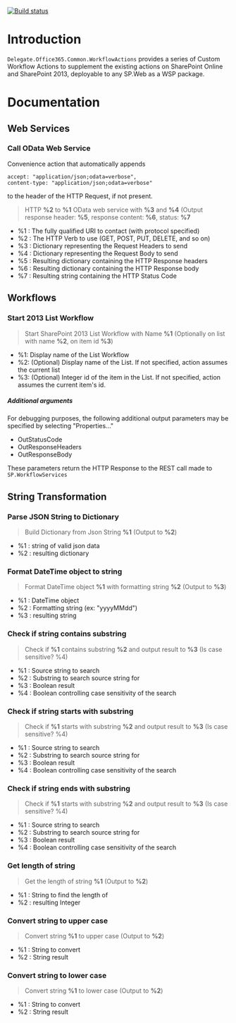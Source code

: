 [![Build status](https://ci.appveyor.com/api/projects/status/bpincxqvmxta17n8?svg=true)](https://ci.appveyor.com/project/sjkp/delegate-office365-common-workflowactions)
# Introduction
`Delegate.Office365.Common.WorkflowActions` provides a series of Custom Workflow Actions to supplement the existing actions on SharePoint Online and SharePoint 2013, deployable to any SP.Web as a WSP package.

# Documentation

## Web Services

### Call OData Web Service

Convenience action that automatically appends

```
accept: "application/json;odata=verbose",
content-type: "application/json;odata=verbose"
```

to the header of the HTTP Request, if not present.

>HTTP **%2** to **%1** OData web service with **%3** and **%4** (Output response header: **%5**, response content: **%6**, status: **%7**

* %1 : The fully qualified URI to contact (with protocol specified)
* %2 : The HTTP Verb to use (GET, POST, PUT, DELETE, and so on)
* %3 : Dictionary representing the Request Headers to send
* %4 : Dictionary representing the Request Body to send
* %5 : Resulting dictionary containing the HTTP Response headers
* %6 : Resulting dictionary containing the HTTP Response body
* %7 : Resulting string containing the HTTP Status Code

## Workflows

### Start 2013 List Workflow

>Start SharePoint 2013 List Workflow with Name **%1** (Optionally on list with name **%2**, on item id **%3**)

* %1: Display name of the List Workflow 
* %2: (Optional) Display name of the List. If not specified, action assumes the current list
* %3: (Optional) Integer id of the item in the List. If not specified, action assumes the current item's id.

##### Additional arguments
For debugging purposes, the following additional output parameters may be specified by selecting "Properties..." 

* OutStatusCode
* OutResponseHeaders
* OutResponseBody

These parameters return the HTTP Response to the REST call made to `SP.WorkflowServices`

## String Transformation

### Parse JSON String to Dictionary

>Build Dictionary from Json String **%1** (Output to **%2**)

* %1 : string of valid json data
* %2 : resulting dictionary

### Format DateTime object to string

>Format DateTime object **%1** with formatting string **%2** (Output to **%3**)

* %1 : DateTime object
* %2 : Formatting string (ex: "yyyyMMdd")
* %3 : resulting string

### Check if string contains substring

>Check if **%1** contains substring **%2** and output result to **%3** (Is case sensitive? %4)

* %1 : Source string to search
* %2 : Substring to search source string for
* %3 : Boolean result
* %4 : Boolean controlling case sensitivity of the search

### Check if string starts with substring

>Check if **%1** starts with substring **%2** and output result to **%3** (Is case sensitive? %4)

* %1 : Source string to search
* %2 : Substring to search source string for
* %3 : Boolean result
* %4 : Boolean controlling case sensitivity of the search

### Check if string ends with substring

>Check if **%1** starts with substring **%2** and output result to **%3** (Is case sensitive? %4)

* %1 : Source string to search
* %2 : Substring to search source string for
* %3 : Boolean result
* %4 : Boolean controlling case sensitivity of the search

### Get length of string

> Get the length of string **%1** (Output to **%2**)

* %1 : String to find the length of
* %2 : resulting Integer

### Convert string to upper case

> Convert string **%1** to upper case (Output to **%2**)

* %1 : String to convert
* %2 : String result

### Convert string to lower case

> Convert string **%1** to lower case (Output to **%2**)

* %1 : String to convert
* %2 : String result
